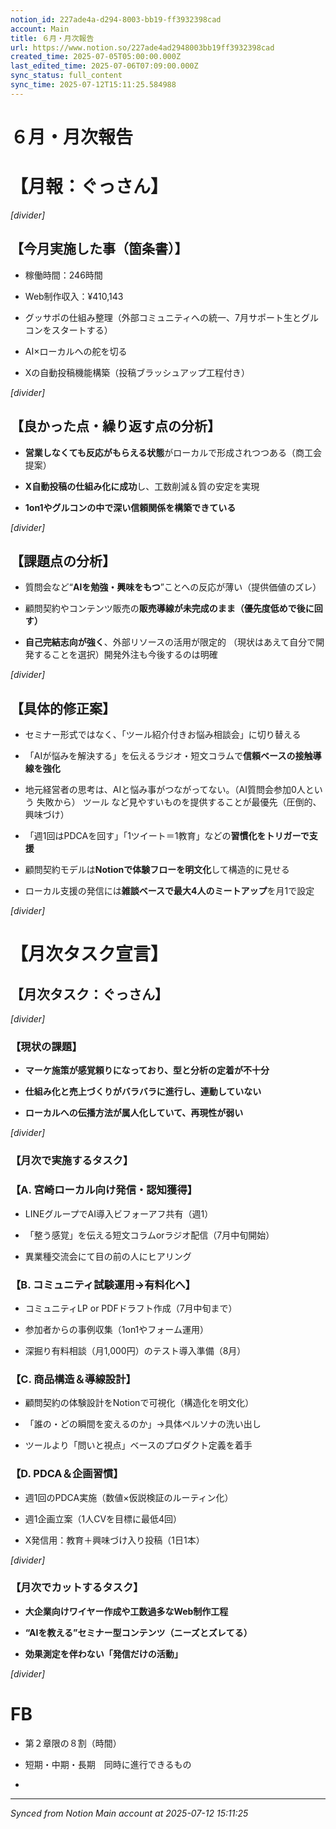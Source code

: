 ```yaml
---
notion_id: 227ade4a-d294-8003-bb19-ff3932398cad
account: Main
title: ６月・月次報告
url: https://www.notion.so/227ade4ad2948003bb19ff3932398cad
created_time: 2025-07-05T05:00:00.000Z
last_edited_time: 2025-07-06T07:09:00.000Z
sync_status: full_content
sync_time: 2025-07-12T15:11:25.584988
---
```


# ６月・月次報告

# 【月報：ぐっさん】

*[divider]*

## 【今月実施した事（箇条書）】

- 稼働時間：246時間

- Web制作収入：¥410,143

- グッサポの仕組み整理（外部コミュニティへの統一、7月サポート生とグルコンをスタートする）

- AI×ローカルへの舵を切る

- Xの自動投稿機能構築（投稿ブラッシュアップ工程付き）

*[divider]*

## 【良かった点・繰り返す点の分析】

- **営業しなくても反応がもらえる状態**がローカルで形成されつつある（商工会提案）

- **X自動投稿の仕組み化に成功**し、工数削減＆質の安定を実現

- **1on1やグルコンの中で深い信頼関係を構築できている**

*[divider]*

## 【課題点の分析】

- 質問会など“**AIを勉強・興味をもつ**”ことへの反応が薄い（提供価値のズレ）

- 顧問契約やコンテンツ販売の**販売導線が未完成のまま（優先度低めで後に回す）**

- **自己完結志向が強く**、外部リソースの活用が限定的
（現状はあえて自分で開発することを選択）開発外注も今後するのは明確

*[divider]*

## 【具体的修正案】

- セミナー形式ではなく、「ツール紹介付きお悩み相談会」に切り替える

- 「AIが悩みを解決する」を伝えるラジオ・短文コラムで**信頼ベースの接触導線を強化**

- 地元経営者の思考は、AIと悩み事がつながってない。（AI質問会参加0人という 失敗から）
ツール など見やすいものを提供することが最優先（圧倒的、興味づけ）

- 「週1回はPDCAを回す」「1ツイート＝1教育」などの**習慣化をトリガーで支援**

- 顧問契約モデルは**Notionで体験フローを明文化**して構造的に見せる

- ローカル支援の発信には**雑談ベースで最大4人のミートアップ**を月1で設定

*[divider]*

# 【月次タスク宣言】

## 【月次タスク：ぐっさん】

*[divider]*

### 【現状の課題】

- **マーケ施策が感覚頼りになっており、型と分析の定着が不十分**

- **仕組み化と売上づくりがバラバラに進行し、連動していない**

- **ローカルへの伝播方法が属人化していて、再現性が弱い**

*[divider]*

### 【月次で実施するタスク】

### 【A. 宮崎ローカル向け発信・認知獲得】

- LINEグループでAI導入ビフォーアフ共有（週1）

- 「整う感覚」を伝える短文コラムorラジオ配信（7月中旬開始）

-  異業種交流会にて目の前の人にヒアリング

### 【B. コミュニティ試験運用→有料化へ】

- コミュニティLP or PDFドラフト作成（7月中旬まで）

- 参加者からの事例収集（1on1やフォーム運用）

- 深掘り有料相談（月1,000円）のテスト導入準備（8月）

### 【C. 商品構造＆導線設計】

- 顧問契約の体験設計をNotionで可視化（構造化を明文化）

- 「誰の・どの瞬間を変えるのか」→具体ペルソナの洗い出し

- ツールより「問いと視点」ベースのプロダクト定義を着手

### 【D. PDCA＆企画習慣】

- 週1回のPDCA実施（数値×仮説検証のルーティン化）

- 週1企画立案（1人CVを目標に最低4回）

- X発信用：教育＋興味づけ入り投稿（1日1本）

*[divider]*

### 【月次でカットするタスク】

- **大企業向けワイヤー作成や工数過多なWeb制作工程**

- **“AIを教える”セミナー型コンテンツ（ニーズとズレてる）**

- **効果測定を伴わない「発信だけの活動」**

*[divider]*

# FB

- 第２章限の８割（時間）

- 短期・中期・長期　同時に進行できるもの

- 


---

*Synced from Notion Main account at 2025-07-12 15:11:25*
